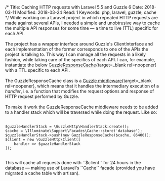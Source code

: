 /*
Title: Caching HTTP requests with Laravel 5.5 and Guzzle&nbsp;6
Date: 2018-03-11
Modified: 2018-03-24
Read: 1
Keywords: php, laravel, guzzle, cache
*/
While working on a Laravel project in which repeated HTTP requests are made against several APIs,
I needed a simple and unobtrusive way to cache the multiple API responses for some time &mdash; 
a time to live (TTL) specific for each API.  
<br>
The project has a wrapper interface around Guzzle's ClientInterface and each
implementation of the former corresponds to one of the APIs the project is talking to. 
This way I can manage all the requests in a likely fashion, while taking care of the
specifics of each API. I can, for example, instantiate the below [GuzzleResponseCache](https://gist.github.com/pecuchet/90a2246a0c381b9a9a82fbe452ab4301){target=_blank rel=noopener}
 with a TTL specific to each API.  
<br>
The GuzzleResponseCache class is a [Guzzle middleware](http://docs.guzzlephp.org/en/stable/handlers-and-middleware.html#middleware){target=_blank rel=noopener}, 
which means that it handles the intermediary execution of a *handler*, 
i.e. a function that modifies the request options and response of HTTP request performed by Guzzle.  
<br>
To make it work the GuzzleResponseCache middleware needs to be added to
a handler stack which will be traversed while doing the request. Like so:    
<br>
```
$guzzleHandlerStack = \GuzzleHttp\HandlerStack:create();
$cache = \Illuminate\Support\Facades\Cache::store('database');
$guzzleHandlerStack->push(new GuzzleResponseCache($cache, 86400));
$client = new \GuzzleHttp\Client([
    handler => $guzzleHandlerStack
]);
```  
<br>
This will cache all requests done with ``$client`` for 24 hours in the database &mdash; making use 
of Laravel's ``Cache`` facade (provided you have migrated a cache table with artisan).  
<br>
<script class='gist' src="https://gist.github.com/pecuchet/90a2246a0c381b9a9a82fbe452ab4301.js"></script>
